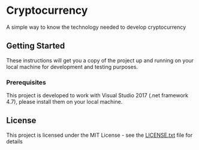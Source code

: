 # Cryptocurrency

A simple way to know the technology needed to develop cryptocurrency

## Getting Started

These instructions will get you a copy of the project up and running on your local machine for development and testing purposes.

### Prerequisites

This project is developed to work with Visual Studio 2017 (.net framework 4.7), please install them on your local machine.

## License

This project is licensed under the MIT License - see the [LICENSE.txt](LICENSE.txt) file for details
